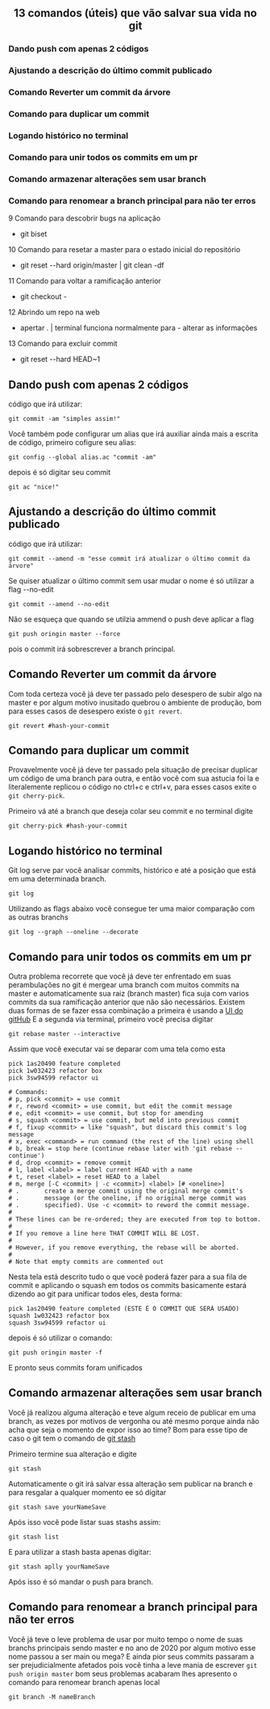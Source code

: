<h2 align="center">13 comandos (úteis) que vão salvar sua vida no git</h2>

### Dando push com apenas 2 códigos

### Ajustando a descrição do último commit publicado

### Comando Reverter um commit da árvore

### Comando para duplicar um commit

### Logando histórico no terminal

### Comando para unir todos os commits em um pr

### Comando armazenar alterações sem usar branch

### Comando para renomear a branch principal para não ter erros

9 Comando para descobrir bugs na aplicação

- git biset

10 Comando para resetar a master para o estado inicial do repositório

- git reset --hard origin/master | git clean -df

11 Comando para voltar a ramificação anterior

- git checkout -

12 Abrindo um repo na web

- apertar . | terminal funciona normalmente para - alterar as informações

13 Comando para excluir commit

- git reset --hard HEAD~1

## Dando push com apenas 2 códigos

código que irá utilizar:

```
git commit -am "simples assim!"
```

Você também pode configurar um alias que irá auxiliar ainda mais a escrita de código, primeiro cofigure seu alias:

```
git config --global alias.ac "commit -am"
```

depois é só digitar seu commit

```
git ac "nice!"
```

## Ajustando a descrição do último commit publicado

código que irá utilizar:

```
git commit --amend -m "esse commit irá atualizar o último commit da árvore"
```

Se quiser atualizar o último commit sem usar mudar o nome é só utilizar a flag --no-edit

```
git commit --amend --no-edit
```

Não se esqueça que quando se utilzia ammend o push deve aplicar a flag

```
git push oringin master --force
```

pois o commit irá sobrescrever a branch principal.

## Comando Reverter um commit da árvore

Com toda certeza você já deve ter passado pelo desespero de subir algo na master e por algum motivo inusitado quebrou o ambiente de produção, bom para esses casos de desespero existe o `git revert`.

```
git revert #hash-your-commit
```

## Comando para duplicar um commit

Provavelmente você já deve ter passado pela situação de precisar duplicar um código de uma branch para outra, e então você com sua astucia foi la e literalemente replicou o código no ctrl+c e ctrl+v, para esses casos exite o `git cherry-pick`.

Primeiro vá até a branch que deseja colar seu commit e no terminal digite

```
git cherry-pick #hash-your-commit
```

## Logando histórico no terminal

Git log serve par você analisar commits, histórico e até a posição que está em uma determinada branch.

```
git log
```

Utilizando as flags abaixo você consegue ter uma maior comparação com as outras branchs

```
git log --graph --oneline --decorate
```

## Comando para unir todos os commits em um pr

Outra problema recorrete que você já deve ter enfrentado em suas perambulações no git é mergear uma branch com muitos commits na master e automaticamente sua raiz (branch master) fica suja com varios commits da sua ramificação anterior que não são necessários.
Existem duas formas de se fazer essa combinação a primeira é usando a [UI do gitHub](https://docs.github.com/pt/repositories/configuring-branches-and-merges-in-your-repository/configuring-pull-request-merges/configuring-commit-squashing-for-pull-requests)
E a segunda via terminal, primeiro você precisa digitar

```
git rebase master --interactive
```

Assim que você executar vai se deparar com uma tela como esta

```
pick 1as20490 feature completed
pick 1w032423 refactor box
pick 3sw94599 refactor ui

# Commands:
# p, pick <commit> = use commit
# r, reword <commit> = use commit, but edit the commit message
# e, edit <commit> = use commit, but stop for amending
# s, squash <commit> = use commit, but meld into previous commit
# f, fixup <commit> = like "squash", but discard this commit's log message
# x, exec <command> = run command (the rest of the line) using shell
# b, break = stop here (continue rebase later with 'git rebase --continue')
# d, drop <commit> = remove commit
# l, label <label> = label current HEAD with a name
# t, reset <label> = reset HEAD to a label
# m, merge [-C <commit> | -c <commit>] <label> [# <oneline>]
# .       create a merge commit using the original merge commit's
# .       message (or the oneline, if no original merge commit was
# .       specified). Use -c <commit> to reword the commit message.
#
# These lines can be re-ordered; they are executed from top to bottom.
#
# If you remove a line here THAT COMMIT WILL BE LOST.
#
# However, if you remove everything, the rebase will be aborted.
#
# Note that empty commits are commented out
```

Nesta tela está descrito tudo o que você poderá fazer para a sua fila de commit e aplicando o squash em todos os commits basicamente estará dizendo ao git para unificar todos eles, desta forma:

```
pick 1as20490 feature completed (ESTE É O COMMIT QUE SERÁ USADO)
squash 1w032423 refactor box
squash 3sw94599 refactor ui
```

depois é só utilizar o comando:

```
git push oringin master -f
```

E pronto seus commits foram unificados

## Comando armazenar alterações sem usar branch

Você já realizou alguma alteração e teve algum receio de publicar em uma branch, as vezes por motivos de vergonha ou até mesmo porque ainda não acha que seja o momento de expor isso ao time? Bom para esse tipo de caso o git tem o comando de [git stash](https://git-scm.com/docs/git-stash)

Primeiro termine sua alteração e digite

```
git stash
```

Automaticamente o git irá salvar essa alteração sem publicar na branch e para resgalar a qualquer momento ee só digitar

```
git stash save yourNameSave
```

Após isso você pode listar suas stashs assim:

```
git stash list
```

E para utilizar a stash basta apenas digitar:

```
git stash aplly yourNameSave
```

Após isso é só mandar o push para branch.

## Comando para renomear a branch principal para não ter erros

Você já teve o leve problema de usar por muito tempo o nome de suas branchs principais sendo master e no ano de 2020 por algum motivo esse nome passou a ser main ou mega? E ainda pior seus commits passaram a ser prejudicialmente afetados pois você tinha a leve mania de escrever `git push origin master` bom seus problemas acabaram lhes apresento o comando para renomear branch apenas local

```
git branch -M nameBranch
```
